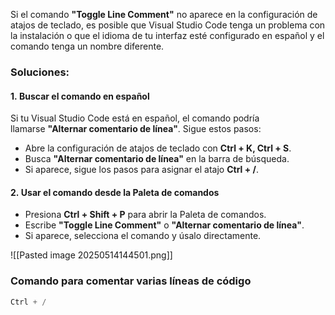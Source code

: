 
Si el comando **"Toggle Line Comment"** no aparece en la configuración de atajos de teclado, es posible que Visual Studio Code tenga un problema con la instalación o que el idioma de tu interfaz esté configurado en español y el comando tenga un nombre diferente.

### Soluciones:

#### 1. **Buscar el comando en español**

Si tu Visual Studio Code está en español, el comando podría llamarse **"Alternar comentario de línea"**. Sigue estos pasos:

- Abre la configuración de atajos de teclado con **Ctrl + K, Ctrl + S**.
- Busca **"Alternar comentario de línea"** en la barra de búsqueda.
- Si aparece, sigue los pasos para asignar el atajo **Ctrl + /**.

#### 2. **Usar el comando desde la Paleta de comandos**

- Presiona **Ctrl + Shift + P** para abrir la Paleta de comandos.
- Escribe **"Toggle Line Comment"** o **"Alternar comentario de línea"**.
- Si aparece, selecciona el comando y úsalo directamente.

![[Pasted image 20250514144501.png]]

### Comando para comentar varias líneas de código 
```C
Ctrl + /
```

